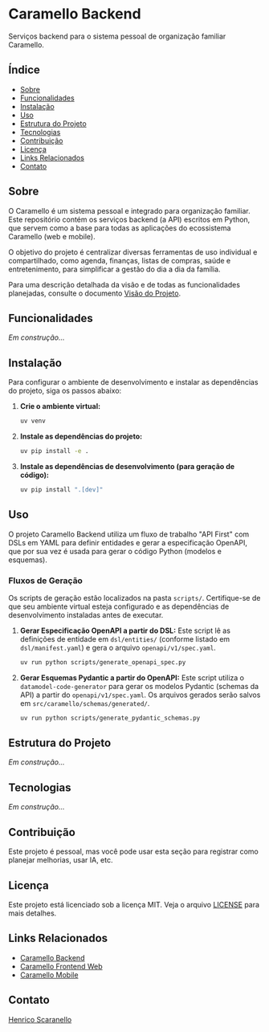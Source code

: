 # Caramello Backend

Serviços backend para o sistema pessoal de organização familiar Caramello.

## Índice

- [Sobre](#sobre)
- [Funcionalidades](#funcionalidades)
- [Instalação](#instalação)
- [Uso](#uso)
- [Estrutura do Projeto](#estrutura-do-projeto)
- [Tecnologias](#tecnologias)
- [Contribuição](#contribuição)
- [Licença](#licença)
- [Links Relacionados](#links-relacionados)
- [Contato](#contato)

## Sobre

O Caramello é um sistema pessoal e integrado para organização familiar. Este repositório contém os serviços backend (a API) escritos em Python, que servem como a base para todas as aplicações do ecossistema Caramello (web e mobile).

O objetivo do projeto é centralizar diversas ferramentas de uso individual e compartilhado, como agenda, finanças, listas de compras, saúde e entretenimento, para simplificar a gestão do dia a dia da família.

Para uma descrição detalhada da visão e de todas as funcionalidades planejadas, consulte o documento [Visão do Projeto](./docs/project_vision.md).

## Funcionalidades

_Em construção..._

## Instalação

Para configurar o ambiente de desenvolvimento e instalar as dependências do projeto, siga os passos abaixo:

1.  **Crie o ambiente virtual:**
    ```bash
    uv venv
    ```

2.  **Instale as dependências do projeto:**
    ```bash
    uv pip install -e .
    ```

3.  **Instale as dependências de desenvolvimento (para geração de código):**
    ```bash
    uv pip install ".[dev]"
    ```

## Uso

O projeto Caramello Backend utiliza um fluxo de trabalho "API First" com DSLs em YAML para definir entidades e gerar a especificação OpenAPI, que por sua vez é usada para gerar o código Python (modelos e esquemas).

### Fluxos de Geração

Os scripts de geração estão localizados na pasta `scripts/`. Certifique-se de que seu ambiente virtual esteja configurado e as dependências de desenvolvimento instaladas antes de executar.

1.  **Gerar Especificação OpenAPI a partir do DSL:**
    Este script lê as definições de entidade em `dsl/entities/` (conforme listado em `dsl/manifest.yaml`) e gera o arquivo `openapi/v1/spec.yaml`.
    ```bash
    uv run python scripts/generate_openapi_spec.py
    ```

2.  **Gerar Esquemas Pydantic a partir do OpenAPI:**
    Este script utiliza o `datamodel-code-generator` para gerar os modelos Pydantic (schemas da API) a partir do `openapi/v1/spec.yaml`. Os arquivos gerados serão salvos em `src/caramello/schemas/generated/`.
    ```bash
    uv run python scripts/generate_pydantic_schemas.py
    ```

## Estrutura do Projeto

_Em construção..._

## Tecnologias

_Em construção..._

## Contribuição

Este projeto é pessoal, mas você pode usar esta seção para registrar como planejar melhorias, usar IA, etc.

## Licença

Este projeto está licenciado sob a licença MIT. Veja o arquivo [LICENSE](LICENSE) para mais detalhes.

## Links Relacionados

- [Caramello Backend](https://github.com/henricos/caramello-backend)
- [Caramello Frontend Web](https://github.com/henricos/caramello-frontend-web)
- [Caramello Mobile](https://github.com/henricos/caramello-mobile)

## Contato

[Henrico Scaranello](https://github.com/henricos)
